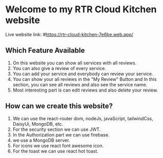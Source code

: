 # Welcome to my RTR Cloud Kitchen website

Live website link: #https://rtr-cloud-kitchen-7e6be.web.app/




## Which Feature Available

1. On this website you can show all services with all reviews.
2. You can also give a review of every service.
3. You can add your service and everybody can review your service.
4. You can show your all reviews in the "My Review" Button and In this section, you can see all reviews and also see the service name.
5. Most interesting part is can edit reviews and also delete your review.



## How can we create this website?

1. We can use the react-router dom, nodeJs, javaScript, tailwindCss, DaisyUi, MongoDB, etc.
2. For the security section we can use JWT.
3. In the Authorization part we can use firebase.
4. we use a MongoDB server.
5. For icons we use react font awesome icon.
6. For the toast we can use react hot toast.

